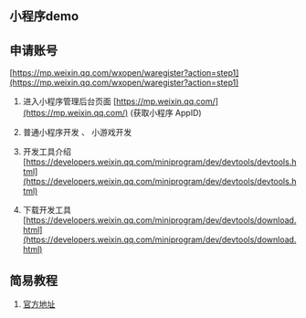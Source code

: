 ## 小程序demo

## 申请账号
[https://mp.weixin.qq.com/wxopen/waregister?action=step1](https://mp.weixin.qq.com/wxopen/waregister?action=step1)

1. 进入小程序管理后台页面  [https://mp.weixin.qq.com/](https://mp.weixin.qq.com/)  (获取小程序 AppID)

2. 普通小程序开发 、 小游戏开发

3. 开发工具介绍
[https://developers.weixin.qq.com/miniprogram/dev/devtools/devtools.html](https://developers.weixin.qq.com/miniprogram/dev/devtools/devtools.html)

4. 下载开发工具
[https://developers.weixin.qq.com/miniprogram/dev/devtools/download.html](https://developers.weixin.qq.com/miniprogram/dev/devtools/download.html)


## 简易教程

1. [官方地址](https://developers.weixin.qq.com/miniprogram/dev/)
